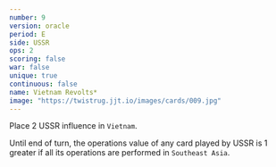 ```yaml
---
number: 9
version: oracle
period: E
side: USSR
ops: 2
scoring: false
war: false
unique: true
continuous: false
name: Vietnam Revolts*
image: "https://twistrug.jjt.io/images/cards/009.jpg"
---
```

Place 2 USSR influence in `Vietnam`.

Until end of turn, the operations value of any card played by USSR is 1 greater if all its operations are performed in `Southeast Asia`.
